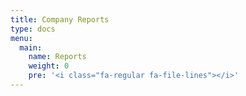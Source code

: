 ```yaml
---
title: Company Reports
type: docs
menu:
  main:
    name: Reports
    weight: 0
    pre: '<i class="fa-regular fa-file-lines"></i>'
---
```

